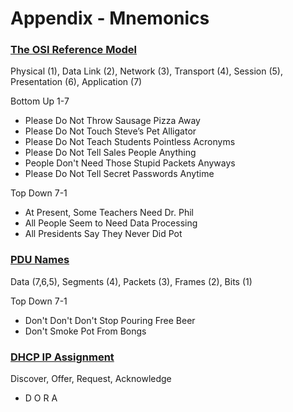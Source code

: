 # Appendix - Mnemonics

### <u>The OSI Reference Model</u>

Physical (1), Data Link (2), Network (3), Transport (4), Session (5), Presentation (6), Application (7)

Bottom Up 1-7
* Please Do Not Throw Sausage Pizza Away
* Please Do Not Touch Steve’s Pet Alligator
* Please Do Not Teach Students Pointless Acronyms
* Please Do Not Tell Sales People Anything
* People Don't Need Those Stupid Packets Anyways 
* Please Do Not Tell Secret Passwords Anytime

Top Down 7-1
* At Present, Some Teachers Need Dr. Phil
* All People Seem to Need Data Processing
* All Presidents Say They Never Did Pot

### <u>PDU Names</u>

Data (7,6,5), Segments (4), Packets (3), Frames (2),  Bits (1)

Top Down 7-1
* Don't Don't Don't Stop Pouring Free Beer
* Don't Smoke Pot From Bongs


### <u>DHCP IP Assignment</u>

Discover, Offer, Request, Acknowledge

* D O R A


